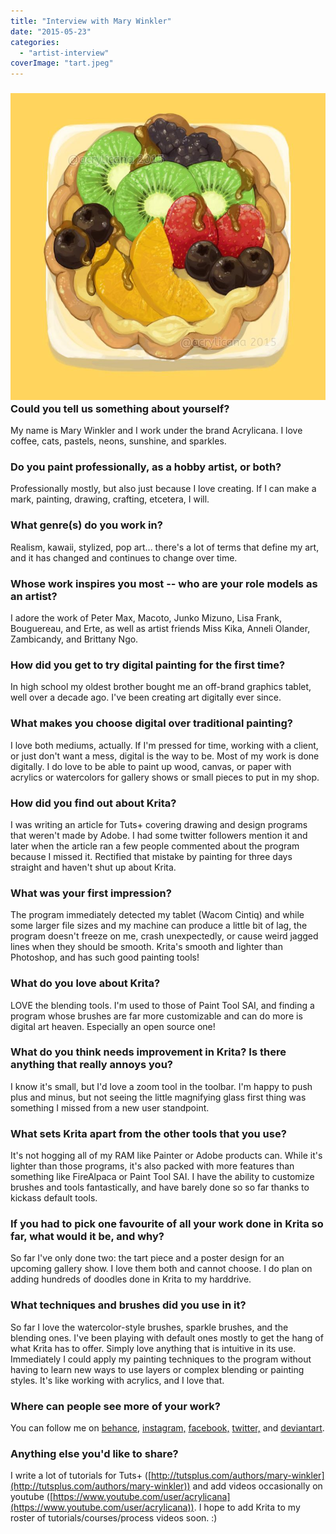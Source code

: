 ```yaml
---
title: "Interview with Mary Winkler"
date: "2015-05-23"
categories: 
  - "artist-interview"
coverImage: "tart.jpeg"
---
```


### [![tart800](images/tart800.jpeg)](https://krita.org/wp-content/uploads/2015/05/tart.jpeg) Could you tell us something about yourself?

My name is Mary Winkler and I work under the brand Acrylicana. I love coffee, cats, pastels, neons, sunshine, and sparkles.

### Do you paint professionally, as a hobby artist, or both?

Professionally mostly, but also just because I love creating. If I can make a mark, painting, drawing, crafting, etcetera, I will.

### What genre(s) do you work in?

Realism, kawaii, stylized, pop art... there's a lot of terms that define my art, and it has changed and continues to change over time.

### Whose work inspires you most -- who are your role models as an artist?

I adore the work of Peter Max, Macoto, Junko Mizuno, Lisa Frank, Bouguereau, and Erte, as well as artist friends Miss Kika, Anneli Olander, Zambicandy, and Brittany Ngo.

### How did you get to try digital painting for the first time?

In high school my oldest brother bought me an off-brand graphics tablet, well over a decade ago. I've been creating art digitally ever since.

### What makes you choose digital over traditional painting?

I love both mediums, actually. If I'm pressed for time, working with a client, or just don't want a mess, digital is the way to be. Most of my work is done digitally. I do love to be able to paint up wood, canvas, or paper with acrylics or watercolors for gallery shows or small pieces to put in my shop.

### How did you find out about Krita?

I was writing an article for Tuts+ covering drawing and design programs that weren't made by Adobe. I had some twitter followers mention it and later when the article ran a few people commented about the program because I missed it. Rectified that mistake by painting for three days straight and haven't shut up about Krita.

### What was your first impression?

The program immediately detected my tablet (Wacom Cintiq) and while some larger file sizes and my machine can produce a little bit of lag, the program doesn't freeze on me, crash unexpectedly, or cause weird jagged lines when they should be smooth. Krita's smooth and lighter than Photoshop, and has such good painting tools!

### What do you love about Krita?

LOVE the blending tools. I'm used to those of Paint Tool SAI, and finding a program whose brushes are far more customizable and can do more is digital art heaven. Especially an open source one!

### What do you think needs improvement in Krita? Is there anything that really annoys you?

I know it's small, but I'd love a zoom tool in the toolbar. I'm happy to push plus and minus, but not seeing the little magnifying glass first thing was something I missed from a new user standpoint.

### What sets Krita apart from the other tools that you use?

It's not hogging all of my RAM like Painter or Adobe products can. While it's lighter than those programs, it's also packed with more features than something like FireAlpaca or Paint Tool SAI. I have the ability to customize brushes and tools fantastically, and have barely done so so far thanks to kickass default tools.

### If you had to pick one favourite of all your work done in Krita so far, what would it be, and why?

So far I've only done two: the tart piece and a poster design for an upcoming gallery show. I love them both and cannot choose. I do plan on adding hundreds of doodles done in Krita to my harddrive.

### What techniques and brushes did you use in it?

So far I love the watercolor-style brushes, sparkle brushes, and the blending ones. I've been playing with default ones mostly to get the hang of what Krita has to offer. Simply love anything that is intuitive in its use. Immediately I could apply my painting techniques to the program without having to learn new ways to use layers or complex blending or painting styles. It's like working with acrylics, and I love that.

### Where can people see more of your work?

You can follow me on [behance](https://www.behance.net/acrylicana), [instagram,](http://instagram.com/acrylicana/) [facebook,](https://www.facebook.com/MaryWinklerArt) [twitter,](%20https://twitter.com/marywinklerart) and [deviantart](http://marywinkler.deviantart.com/).

### Anything else you'd like to share?

I write a lot of tutorials for Tuts+ ([http://tutsplus.com/authors/mary-winkler](http://tutsplus.com/authors/mary-winkler)) and add videos occasionally on youtube ([https://www.youtube.com/user/acrylicana](https://www.youtube.com/user/acrylicana)). I hope to add Krita to my roster of tutorials/courses/process videos soon. :)
